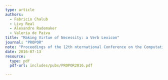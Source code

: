 ```yaml
---
type: article
authors:
  - Fabricio Chalub
  - Livy Real
  - Alexandre Rademaker
  - Valeria de Paiva
title: "Making Virtue of Necessity: a Verb Lexicon"
journal: "PROPOR"
note: "Proceedings of the 12th nternational Conference on the Computational Processing of Portuguese, 13-15 July 2016, Tomar, Portugal"
date: 2016-07-13
resource:
  type: pdf
  pdf-url: includes/pubs/PROPOR2016.pdf

---
```


